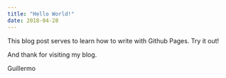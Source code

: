 ```yaml
---
title: "Hello World!"
date: 2018-04-28
---
```


This blog post serves to learn how to write with Github Pages. Try it out!

And thank for visiting my blog.

Guillermo
